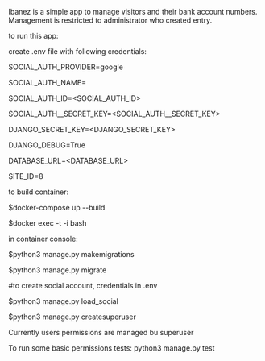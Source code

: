 Ibanez is a simple app to manage visitors and their bank account numbers.
Management is restricted to administrator who created entry.

to run this app:

create .env file with following credentials:

SOCIAL_AUTH_PROVIDER=google

SOCIAL_AUTH_NAME=<USERNAME>
  
SOCIAL_AUTH_ID=<SOCIAL_AUTH_ID>
  
SOCIAL_AUTH__SECRET_KEY=<SOCIAL_AUTH__SECRET_KEY>
  
DJANGO_SECRET_KEY=<DJANGO_SECRET_KEY>
  
DJANGO_DEBUG=True
  
DATABASE_URL=<DATABASE_URL>
  
SITE_ID=8

  
to build container:
  
$docker-compose up --build
  
$docker exec -t -i <CONTAINER ID> bash
  
in container console:
  
$python3 manage.py makemigrations
  
$python3 manage.py migrate
  
#to create social account, credentials in .env

 $python3 manage.py load_social
  
 $python3 manage.py createsuperuser


 Currently users permissions are managed bu superuser
  
 To run some basic permissions tests:
  python3 manage.py test
